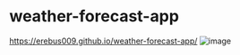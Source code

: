 # weather-forecast-app
https://erebus009.github.io/weather-forecast-app/
![image](https://user-images.githubusercontent.com/12164234/135859875-5f75a206-21ab-44d8-b6f5-10bde73177c5.png)
